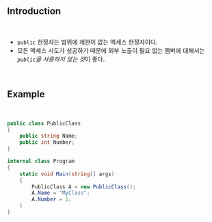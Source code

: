 ## Introduction

<br>

- `public` 한정자는 범위에 제한이 없는 액세스 한정자이다.
- 모든 액세스 시도가 성공하기 때문에 외부 노출이 필요 없는 멤버에 대해서는 *`public`을 사용하지 않는 것*이 좋다.

<br>

## Example

<br>

```cs
public class PublicClass
{
    public string Name;
    public int Number;
}
```
```cs
internal class Program
{
    static void Main(string[] args)
    {
        PublicClass A = new PublicClass();
        A.Name = "MyClass";
        A.Number = 1;
    }
}
```